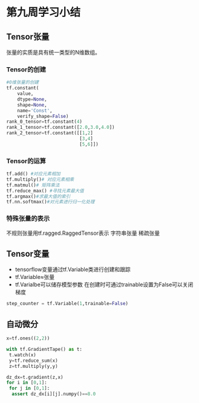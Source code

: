 # 第九周学习小结

## Tensor张量
张量的实质是具有统一类型的N维数组。

### Tensor的创建
```python
#0维张量的创建
tf.constant(
	value,
	dtype=None,
	shape=None,
	name='Const',
	verify_shape=False)
rank_0_tensor=tf.constant(4)
rank_1_tensor=tf.constant([2.0,3.0,4.0])
rank_2_tensor=tf.constant([[1,2]
						   [3,4]
						   [5,6]])

```
### Tensor的运算
```python
tf.add() #对应元素相加
tf.multiply()# 对应元素相乘
tf.matmul()# 矩阵乘法
tf.reduce_max() #寻找元素最大值
tf.argmax()#求最大值的索引
tf.nn.softmax()#对元素进行归一化处理

```

### 特殊张量的表示
不规则张量用tf.ragged.RaggedTensor表示
字符串张量
稀疏张量

## Tensor变量
* tensorflow变量通过tf.Variable类进行创建和跟踪
* tf.Variable≈张量
* tf.Varialbe可以储存模型参数
在创建时可通过trainable设置为False可以关闭梯度
```python
step_counter = tf.Variable(1,trainable=False)
```

## 自动微分
```python
x=tf.ones((2,2))

with tf.GradientTape() as t:
 t.watch(x)
 y=tf.reduce_sum(x)
 z=tf.multiply(y,y)

dz_dx=t.gradient(z,x)
for i in [0,1]:
 for j in [0,1]:
  assert dz_dx[i][j].numpy()==8.0
```